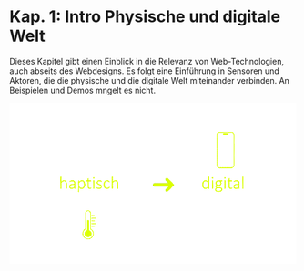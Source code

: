 # Kap. 1: Intro Physische und digitale Welt

Dieses Kapitel gibt einen Einblick in die Relevanz von Web-Technologien, auch abseits des Webdesigns. Es folgt eine Einführung in Sensoren und Aktoren, die die physische und die digitale Welt miteinander verbinden. An Beispielen und Demos mngelt es nicht.

![Overview](Anim_haptisch_digital.gif)


